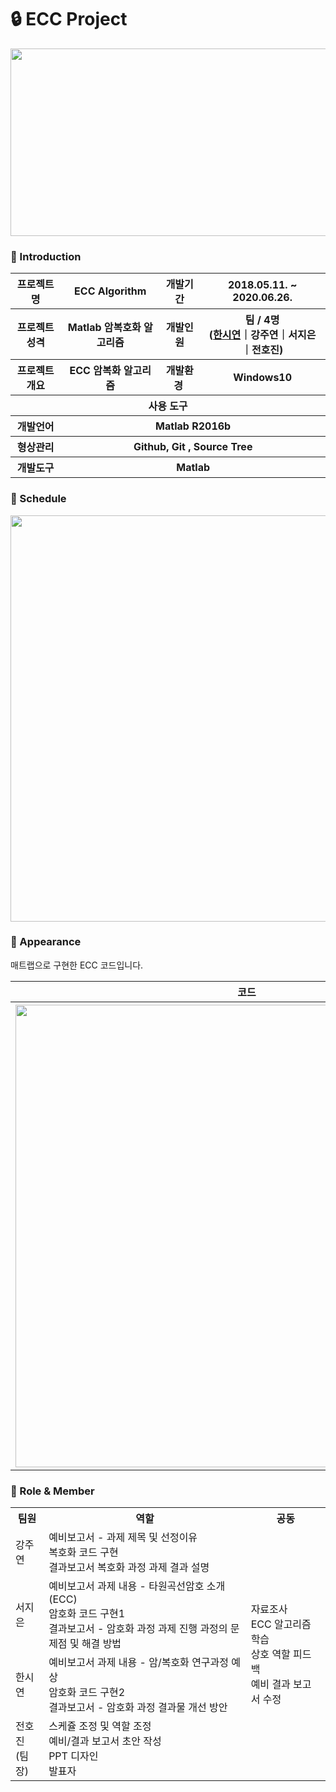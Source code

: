 # :lock: ECC Project

<center><img src="https://user-images.githubusercontent.com/66079830/90397894-827a5d00-e0d3-11ea-9b71-ffeed0761cbe.png" width="700px" height="300px"></center>
    
### 👋 Introduction
<table>
    <tr>
        <th>프로젝트 명 </th>
        <th>ECC Algorithm</th>
        <th>개발기간</th>
        <th>2018.05.11. ~ 2020.06.26.</th>
    </tr>
    <tr>
        <th>프로젝트 성격</th>
        <th>Matlab 암복호화  알고리즘</th>
        <th>개발인원</th>
        <th>팀 / 4명<br>
            (<a href="https://github.com/ithansiyeon?tab=repositories" target="_blank">한시연</a>｜강주연｜서지은｜전호진)
        </th>
    </tr>
    <tr>
        <th>프로젝트 개요</th>
        <th>ECC 암복화 알고리즘</th>
        <th>개발환경&nbsp;</th>
        <th>Windows10</th>
    </tr>
    <tr>
        <th colspan="5">사용 도구</th>
    </tr>
    <tr>
        <th>개발언어</th>
        <th colspan="3">Matlab R2016b</th>
    </tr>
    <tr>
        <th>형상관리</th>
        <th colspan="3">Github, Git , Source Tree</th>
    </tr>
    <tr>
        <th>개발도구</th>
        <th colspan="3">Matlab</th>
    </tr>
</table>

### :calendar: Schedule
<center><img src="https://user-images.githubusercontent.com/66079830/89960517-36b25880-dc7a-11ea-94f8-bd76d2685ddd.png" width="740px" height="650px"></center>


### 📼 Appearance
매트랩으로 구현한 ECC 코드입니다.

<table>
    <tr>
        <th colspan="4">코드</th>
    </tr>
    <tr>
        <th colspan="4"><img width="740"
                src="https://user-images.githubusercontent.com/66079830/90400057-d89ccf80-e0d6-11ea-9bfd-3a3f596fe6bc.gif">
        </th>
    </tr>
</table>

### 📑 Role & Member
<table>
    <tr>
        <th>팀원</th>
        <th>역할</th>
        <th>공동</th>
    </tr>
    <tr>
        <td>강주연</td>
        <td>예비보고서 - 과제 제목 및 선정이유<br> 
                 복호화 코드 구현<br>
                 결과보고서 복호화 과정 과제 결과 설명<br>
        </td>
        <td rowspan="4">자료조사<br>
            ECC 알고리즘 학습<br>
            상호 역할 피드백<br>
            예비 결과 보고서 수정</td>
    </tr>
    <tr>
        <td>서지은</td>
        <td>예비보고서 과제 내용 - 타원곡선암호 소개 (ECC)<br>
            암호화 코드 구현1<br>
            결과보고서 - 암호화 과정 과제 진행 과정의 문제점 및 해결 방법<br>    
        </td>
        </tr>
     <tr>
            <td>한시연</td>
            <td>예비보고서 과제 내용 - 암/복호화 연구과정 예상<br>
                암호화 코드 구현2<br>
                결과보고서 - 암호화 과정 결과물 개선 방안<br>   
            </td>
    </tr>
     <tr>
        <td>전호진<br>(팀장)</td>
        <td>스케쥴 조정 및 역할 조정<br>
            예비/결과 보고서 초안 작성<br>
            PPT 디자인<br>
            발표자<br>
        </td>
     </tr>
</table>

                                                                                                                                      
